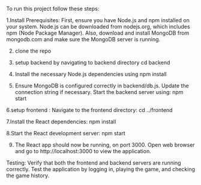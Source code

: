 To run this project follow these steps:

1.Install Prerequisites: First, ensure you have Node.js and npm installed on your system. Node.js can be downloaded from nodejs.org, which includes npm (Node Package Manager). Also, download and install MongoDB from mongodb.com and make sure the MongoDB server is running.

2. clone the repo

3. setup backend by navigating to backend directory
   cd backend
4. Install the necessary Node.js dependencies using 
   npm install
5. Ensure MongoDB is configured correctly in backend/db.js. Update the connection string if necessary.
Start the backend server using: npm start


6.setup frontend :
Navigate to the frontend directory: cd ../frontend

7.Install the React dependencies:
npm install

8.Start the React development server: npm start

9. The React app should now be running,  on port 3000. Open  web browser and go to http://localhost:3000 to view the application.

Testing: Verify that both the frontend and backend servers are running correctly. Test the application by logging in, playing the game, and checking the game history.

   
   
